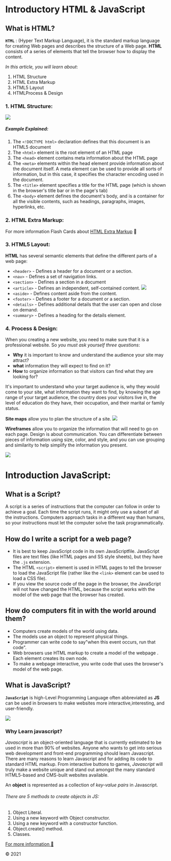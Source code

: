 

# Introductory HTML & JavaScript 

## What is HTML?
**`HTML`** : (Hyper Text Markup Language), it is the standard markup language for creating Web pages and describes the structure of a Web page. **HTML** consists of a series of elements that tell the browser how to display the content. 
  
*In this article, you will learn about*:

1. HTML Structure
2. HTML Extra Markup
3. HTML5 Layout
4. HTMLProcess & Design

### 1. HTML Structure: 


![](https://www.oreilly.com/library/view/learning-web-design/9781449337513/httpatomoreillycomsourceoreillyimages2257981.png)

##### Example Explained:


1. The `<!DOCTYPE html>` declaration defines that this document is an HTML5 document
2. The `<html>` element is the root element of an HTML page
3. The `<head>` element contains meta information about the HTML page
4. The `<meta>` elements within the head element provide information about the document itself. A meta element can be used to provide all sorts of information, but in this case, it specifies the character encoding used in the document.
5. The `<title>` element specifies a title for the HTML page (which is shown in the browser's title bar or in the page's tab)
6. The `<body>` element defines the document's body, and is a container for all the visible contents, such as headings, paragraphs, images, hyperlinks, etc.

### 2. HTML Extra Markup:

For more information Flash Cards about [HTML Extra Markup](https://www.chegg.com/flashcards/html-extra-markup-f1e27569-8679-429e-bf10-8be4e65d78d7/flip) 🙂

### 3. HTML5 Layout:

**HTML** has several semantic elements that define the different parts of a web page:

* `<header>` - Defines a header for a document or a section.
* `<nav>` - Defines a set of navigation links.
* `<section>` - Defines a section in a document
* `<article>` - Defines an independent, self-contained content.                        ![](https://1.bp.blogspot.com/-byyR6UhzRlw/XqPR9QUH12I/AAAAAAAACf8/_h6ITaQ45h0dazPFuifNqe7OSMFNbZopgCLcBGAsYHQ/s1600/HTML%2Blayout.png)
* `<aside>` - Defines content aside from the content. 
* `<footer>` - Defines a footer for a document or a section.
* `<details>` - Defines additional details that the user can open and close on demand.
* `<summary>` - Defines a heading for the details element.


### 4. Process & Design:
When you creating a new website, you need to make sure that it is a professional website. So *you must ask yourself three questions*:

 * **Why** it is important to know and understand the audience your site may attract? 
* **what** information they will expect to find on it?
 * **How** to organize information so that visitors can find what they are looking for? 
 
It's important to understand who your target audience is, why they would come to your site, what information they want to find, by knowing the age range of your target audience, the country does your visitors live in, the level of education do they have, their occupation, and their marital or family status.

**Site maps** allow you to plan the structure of a site. 
![](http://1.bp.blogspot.com/-lS_YK3B15Uk/Ujg0veEVvHI/AAAAAAAAAAg/FeSOQWPZdm0/s1600/sitemap.png)


**Wireframes** allow you to organize the information that will need to go on each page.
Design is about communication. You can differentiate between pieces of information using size, color, and style, and you can use grouping and similarity to help simplify the information you present.

![](https://cdn2.slidemodel.com/wp-content/uploads/6578-01-webpage-mock-up-16x9-1.jpg)

# Introduction JavaScript:

## What is a Script?

A script is a series of instructions that the computer
can follow in order to achieve a goal.
Each time the script runs, it might only use a subset of all the instructions.
Computers approach tasks in a different way than
humans, so your instructions must let the computer
solve the task programmatically.

## How do I write a script for a web page?

* It is best to keep JavaScript code in its own JavaScriptfile. JavaScript files are text files (like HTML pages and SS style sheets), but they have the `.js` extension.
* The HTML `<script>` element is used in HTML pages to tell the browser to load the JavaScript file (rather like the `<link>` element can be used to load a CSS file).
* If you view the source code of the page in the browser, the JavaScript will not have changed the HTML, because the script works with the model of the web page that the browser has created. 

## How do computers fit in with the world around them?
* Computers create models of the world using data.
* The models use an object to represent physical things. 
* Programmer can write code to say"when this event occurs, run that code".
* Web browsers use HTML markup to create a model of the webpage . Each element creates its own node.
* To make a webpage interactive, you write code that uses the browser's model of the web page.

## What is JavaScript?

**`JavaScript`** is high-Level Programming Language often abbreviated as **JS** can be used in browsers to make websites more interactive,interesting, and user-friendly. 

![](https://i.morioh.com/dc1113ed33.png)

### Why Learn javascript?
*Javascript* is an object-oriented language that is currently estimated to be used in more than 90% of websites.  Anyone who wants to get into serious web development and front-end programming should learn Javascript. There are many reasons to learn Javascript and for adding its code to standard HTML markup. From interactive buttons to games, *Javascript* will truly make a website unique and stand out amongst the many standard HTML5-based and CMS-built websites available.


An **object** is represented as a collection of *key-value pairs* in Javascript.

###### There are 5 methods to create objects in JS:

1. Object Literal.
2. Using a new keyword with Object constructor.
3. Using a new keyword with a constructor function.
4. Object.create() method.
5. Classes.

[For more information 🙂](https://medium.com/@shilpasyal55/object-creation-methods-in-javascript-61da7bd76bdb)



&copy; 2021





